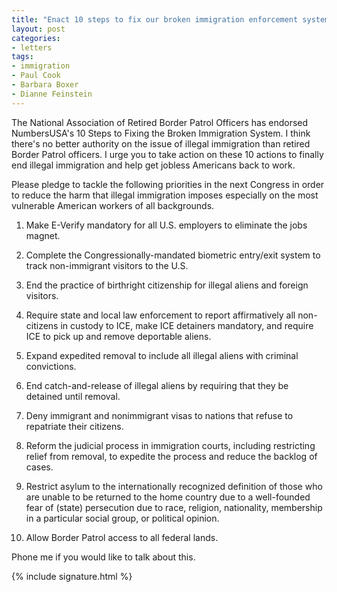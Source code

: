 ```yaml
---
title: "Enact 10 steps to fix our broken immigration enforcement system"
layout: post
categories:
- letters
tags:
- immigration
- Paul Cook
- Barbara Boxer
- Dianne Feinstein
---
```


The National Association of Retired Border Patrol Officers has endorsed NumbersUSA's 10 Steps to Fixing the Broken Immigration System. I think there's no better authority on the issue of illegal immigration than retired Border Patrol officers. I urge you to take action on these 10 actions to finally end illegal immigration and help get jobless Americans back to work.

Please pledge to tackle the following priorities in the next Congress in order to reduce the harm that illegal immigration imposes especially on the most vulnerable American workers of all backgrounds.

1. Make E-Verify mandatory for all U.S. employers to eliminate the jobs magnet.

2. Complete the Congressionally-mandated biometric entry/exit system to track non-immigrant visitors to the U.S.

3. End the practice of birthright citizenship for illegal aliens and foreign visitors.

4. Require state and local law enforcement to report affirmatively all non-citizens in custody to ICE, make ICE detainers mandatory, and require ICE to pick up and remove deportable aliens.

5. Expand expedited removal to include all illegal aliens with criminal convictions.

6. End catch-and-release of illegal aliens by requiring that they be detained until removal.

7. Deny immigrant and nonimmigrant visas to nations that refuse to repatriate their citizens.

8. Reform the judicial process in immigration courts, including restricting relief from removal, to expedite the process and reduce the backlog of cases.

9. Restrict asylum to the internationally recognized definition of those who are unable to be returned to the home country due to a well-founded fear of (state) persecution due to race, religion, nationality, membership in a particular social group, or political opinion.

10. Allow Border Patrol access to all federal lands.

Phone me if you would like to talk about this.

{% include signature.html %}
